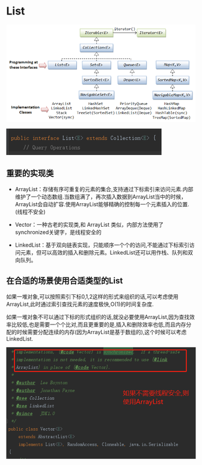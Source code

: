 # List

![](../core/Collection_interfaces.png)

![](List类图.png)

## 重要的实现类

- ArrayList：存储有序可重复的元素的集合,支持通过下标索引来访问元素.内部维护了一个动态数组.当数组满了，再次插入数据到ArrayList当中的时候，ArrayList会自动扩容.使用ArrayList能够精确的控制每一个元素插入的位置.(线程不安全)

- Vector：一种古老的实现类,和 ArrayList 类似，内部方法使用了synchronized关键字，是线程安全的

- LinkedList：基于双向链表实现，只能顺序一个个的访问,不能通过下标索引访问元素，但可以高效的插入和删除元素。LinkedList还可以用作栈、队列和双向队列。

## 在合适的场景使用合适类型的List

如果一堆对象,可以按照索引下标0,1,2这样的形式来组织的话,可以考虑使用ArrayList,此时通过索引查找元素的速度极快,O(1)的时间复杂度.

如果一堆对象不可以通过下标的形式组织的话,就没必要使用ArrayList,因为查找效率比较低,也是需要一个个比对,而且更重要的是,插入和删除效率也低,而且内存分配的时候需要分配连续的内存(因为ArrayList是基于数组的),这个时候可以考虑LinkedList.

![](../core/Vector.png)
